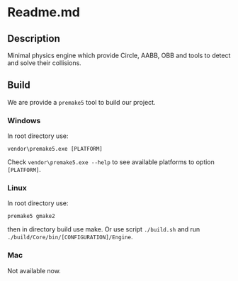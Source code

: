 # Readme.md

## Description
Minimal physics engine which provide Circle, AABB, OBB and tools to detect and solve their collisions.

## Build
We are provide a `premake5` tool to build our project.

### Windows
In root directory use:
```
vendor\premake5.exe [PLATFORM]
```
Check ```vendor\premake5.exe --help``` to see available platforms to option `[PLATFORM]`.

### Linux
In root directory use: 
```
premake5 gmake2
```
then in directory build use make.  Or use script `./build.sh` and run `./build/Core/bin/[CONFIGURATION]/Engine`.

### Mac
Not available now.
